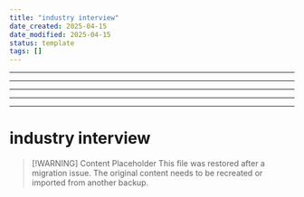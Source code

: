 ```yaml
---
title: "industry interview"
date_created: 2025-04-15
date_modified: 2025-04-15
status: template
tags: []
---
```


---

---

---

---

---

# industry interview

> [\!WARNING] Content Placeholder
> This file was restored after a migration issue. The original content needs to be recreated or imported from another backup.

